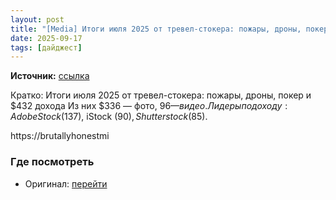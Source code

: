 ```yaml
---
layout: post
title: "[Media] Итоги июля 2025 от тревел-стокера: пожары, дроны, покер и $432 доходаИз них $336 — фот [...]"
date: 2025-09-17
tags: [дайджест]
---
```


**Источник:** [ссылка](https://t.me/be_trendy_stocker/11207)

Кратко: Итоги июля 2025 от тревел-стокера: пожары, дроны, покер и $432 дохода
Из них $336 — фото, $96 — видео. Лидеры по доходу: Adobe Stock ($137), iStock ($90), Shutterstock ($85).

https://brutallyhonestmi

### Где посмотреть
- Оригинал: [перейти]({link})
